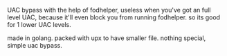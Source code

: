 UAC bypass with the help of fodhelper, useless when you've got an full level UAC, because it'll even block you from running fodhelper. so its good for 1 lower UAC levels.

made in golang. packed with upx to have smaller file. nothing special, simple uac bypass.
